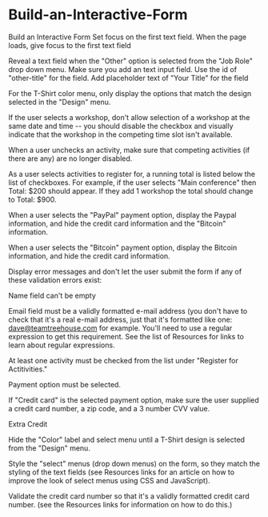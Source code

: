 # Build-an-Interactive-Form
Build an Interactive Form
Set focus on the first text field. When the page loads, give focus to the first text field

 Reveal a text field when the "Other" option is selected from the "Job Role" drop down menu. Make sure you add an text input field. Use the id of "other-title" for the field. Add placeholder text of "Your Title" for the field

 For the T-Shirt color menu, only display the options that match the design selected in the "Design" menu.

 If the user selects a workshop, don't allow selection of a workshop at the same date and time -- you should disable the checkbox and visually indicate that the workshop in the competing time slot isn't available.

 When a user unchecks an activity, make sure that competing activities (if there are any) are no longer disabled.

 As a user selects activities to register for, a running total is listed below the list of checkboxes. For example, if the user selects "Main conference" then Total: $200 should appear. If they add 1 workshop the total should change to Total: $900.


 When a user selects the "PayPal" payment option, display the Paypal information, and hide the credit card information and the "Bitcoin" information.

 When a user selects the "Bitcoin" payment option, display the Bitcoin information, and hide the credit card information.

 Display error messages and don't let the user submit the form if any of these validation errors exist:

Name field can't be empty

Email field must be a validly formatted e-mail address (you don't have to check that it's a real e-mail address, just that it's formatted like one: dave@teamtreehouse.com for example. You'll need to use a regular expression to get this requirement. See the list of Resources for links to learn about regular expressions.

At least one activity must be checked from the list under "Register for Actitivities."

Payment option must be selected.

If "Credit card" is the selected payment option, make sure the user supplied a credit card number, a zip code, and a 3 number CVV value.

Extra Credit

 Hide the "Color" label and select menu until a T-Shirt design is selected from the "Design" menu.

 Style the "select" menus (drop down menus) on the form, so they match the styling of the text fields (see Resources links for an article on how to improve the look of select menus using CSS and JavaScript).

 Validate the credit card number so that it's a validly formatted credit card number. (see the Resources links for information on how to do this.)
